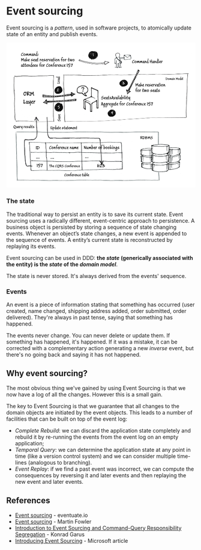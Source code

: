 # Event sourcing

Event sourcing is a *pattern*, used in software projects, to atomically update state of an entity and publish events.

![Event sourcing](img/es.png "Event sourcing")

### The state

The traditional way to persist an entity is to save its current state. Event sourcing uses a radically different, event-centric approach to persistence. A business object is persisted by storing a sequence of state changing events. Whenever an object’s state changes, a new event is appended to the sequence of events. A entity’s current state is reconstructed by replaying its events.

Event sourcing can be used in DDD: **the *state* (generically associated with the entity) is the *state* of the *domain model***.

The state is never stored. It's always derived from the events' sequence.

### Events

An event is a piece of information stating that something has occurred (user created, name changed, shipping address added, order submitted, order delivered). They're always in past tense, saying that something has happened.

The events never change. You can never delete or update them. If something has happened, it's happened. If it was a mistake, it can be corrected with a complementary action generating a new *inverse* event, but there's no going back and saying it has not happened.

## Why event sourcing?

The most obvious thing we've gained by using Event Sourcing is that we now have a log of all the changes.
However this is a small gain. 

The key to Event Sourcing is that we guarantee that all changes to the domain objects are initiated by the event objects. This leads to a number of facilities that can be built on top of the event log:

- *Complete Rebuild*: we can discard the application state completely and rebuild it by re-running the events from the event log on an empty application;
- *Temporal Query*: we can determine the application state at any point in time (like a version control system) and we can consider multiple time-lines (analogous to branching).
- *Event Replay*: if we find a past event was incorrect, we can compute the consequences by reversing it and later events and then replaying the new event and later events.

## References

- [Event sourcing](http://eventuate.io/whyeventsourcing.html) - eventuate.io
- [Event sourcing](https://martinfowler.com/eaaDev/EventSourcing.html) - Martin Fowler
- [Introduction to Event Sourcing and Command-Query Responsibility Segregation](http://squirrel.pl/blog/2015/08/31/introduction-to-event-sourcing-and-command-query-responsibility-segregation/) - Konrad Garus
- [Introducing Event Sourcing](https://docs.microsoft.com/en-us/previous-versions/msp-n-p/jj591559(v=pandp.10)) - Microsoft article